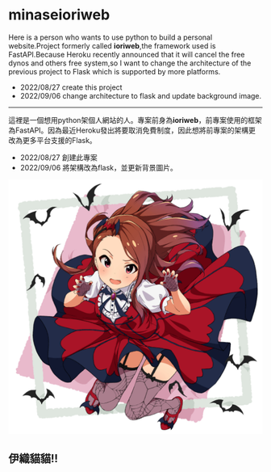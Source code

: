 # minaseioriweb
 
Here is a person who wants to use python to build a personal website.Project formerly called **ioriweb**,the framework used is FastAPI.Because Heroku recently announced that it will cancel the free dynos and others free system,so I want to change the architecture of the previous project to Flask which is supported by more platforms.

* 2022/08/27 create this project
* 2022/09/06 change architecture to flask and update background image.

***

這裡是一個想用python架個人網站的人。專案前身為**ioriweb**，前專案使用的框架為FastAPI。因為最近Heroku發出將要取消免費制度，因此想將前專案的架構更改為更多平台支援的Flask。

* 2022/08/27 創建此專案
* 2022/09/06 將架構改為flask，並更新背景圖片。

![md_image](md_image.png)

## 伊織貓貓!!